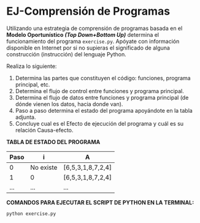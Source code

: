# EJ-Comprensión de Programas

Utilizando una estrategia de comprensión de programas basada en el **Modelo Oportunístico *(Top Down+Bottom Up)*** determina el funcionamiento del programa `exercise.py`. 
Apóyate con información disponible en Internet por si no supieras el significado de alguna construcción (instrucción) del lenguaje Python.

Realiza lo siguiente:

1. Determina las partes que constituyen el código: funciones, programa principal, etc.
2. Determina el flujo de control entre funciones y programa principal.
3. Determina el flujo de datos entre funciones y programa principal (de dónde vienen los datos, hacia donde van).
4. Paso a paso determina el estado del programa apoyándote en la tabla adjunta.
5. Concluye cual es el Efecto de ejecución del programa y cuál es su relación Causa-efecto.

**TABLA DE ESTADO DEL PROGRAMA**

|**Paso**      |**i**   |**A**       |
|----      |----|--------|
|0         |No existe|[6,5,3,1,8,7,2,4]|
|1         |0        |[6,5,3,1,8,7,2,4]|
|...       |...      |...|

**COMANDOS PARA EJECUTAR EL SCRIPT DE PYTHON EN LA TERMINAL:**

`python exercise.py`
